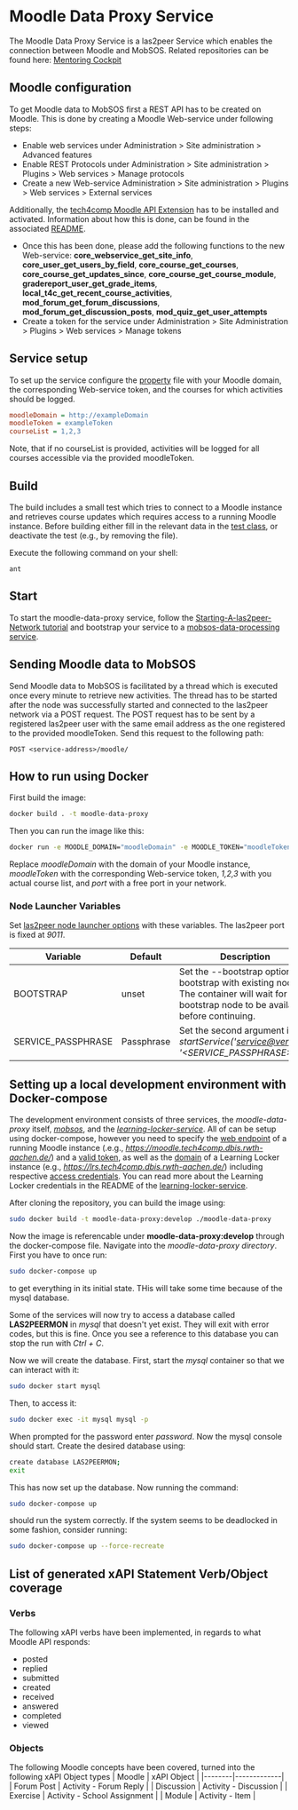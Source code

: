 Moodle Data Proxy Service
===========================================
The Moodle Data Proxy Service is a las2peer Service which enables the connection between Moodle and MobSOS.
Related repositories can be found here: [Mentoring Cockpit](https://github.com/rwth-acis/Mentoring-Cockpit)

Moodle configuration
-------------------
To get Moodle data to MobSOS first a REST API has to be created on Moodle. This is done by creating a Moodle Web-service under following steps:
- Enable web services under Administration > Site administration > Advanced features
- Enable REST Protocols under Administration > Site administration > Plugins > Web services > Manage protocols
- Create a new Web-service Administration > Site administration > Plugins > Web services > External services

Additionally, the [tech4comp Moodle API Extension](https://github.com/rwth-acis/t4c-Moodle-API-Extension/releases/tag/v1.0) has to be installed and activated.
Information about how this is done, can be found in the associated [README](https://github.com/rwth-acis/t4c-Moodle-API-Extension/blob/master/README.md).

- Once this has been done, please add the following functions to the new Web-service: **core_webservice_get_site_info**, **core_user_get_users_by_field**, **core_course_get_courses**, **core_course_get_updates_since**, **core_course_get_course_module**, **gradereport_user_get_grade_items**, **local_t4c_get_recent_course_activities**, **mod_forum_get_forum_discussions**, **mod_forum_get_discussion_posts**, **mod_quiz_get_user_attempts**
- Create a token for the service under Administration > Site Administration > Plugins > Web services > Manage tokens

Service setup
-------------
To set up the service configure the [property](etc/i5.las2peer.services.moodleDataProxyService.MoodleDataProxyService.properties) file with your Moodle domain, the corresponding Web-service token, and the courses for which activities should be logged.
```INI
moodleDomain = http://exampleDomain
moodleToken = exampleToken
courseList = 1,2,3
```
Note, that if no courseList is provided, activities will be logged for all courses accessible via the provided moodleToken.

Build
--------
The build includes a small test which tries to connect to a Moodle instance and retrieves course updates which requires access to a running Moodle instance.
Before building either fill in the relevant data in the [test class](https://github.com/rwth-acis/moodle-data-proxy/blob/develop/src/test/i5/las2peer/services/moodleDataProxyService/MoodleDataProxyServiceTest.java#L13-L16), or deactivate the test (e.g., by removing the file).

Execute the following command on your shell:

```shell
ant
```

Start
--------

To start the moodle-data-proxy service, follow the [Starting-A-las2peer-Network tutorial](https://github.com/rwth-acis/las2peer-Template-Project/wiki/Starting-A-las2peer-Network) and bootstrap your service to a [mobsos-data-processing service](https://github.com/rwth-acis/mobsos-data-processing/tree/bachelor-thesis-philipp-roytburg).

Sending Moodle data to MobSOS
-----------------------

Send Moodle data to MobSOS is facilitated by a thread which is executed once every minute to retrieve new activities.
The thread has to be started after the node was successfully started and connected to the las2peer network via a POST request.
The POST request has to be sent by a registered las2peer user with the same email address as the one registered to the provided moodleToken.
Send this request to the following path:
```
POST <service-address>/moodle/
```

How to run using Docker
-------------------

First build the image:
```bash
docker build . -t moodle-data-proxy
```

Then you can run the image like this:

```bash
docker run -e MOODLE_DOMAIN="moodleDomain" -e MOODLE_TOKEN="moodleToken" -e COURSE_LIST="1,2,3" -p port:9011 moodle-data-proxy
```

Replace *moodleDomain* with the domain of your Moodle instance, *moodleToken* with the corresponding Web-service token, *1,2,3* with you actual course list, and *port* with a free port in your network.

### Node Launcher Variables

Set [las2peer node launcher options](https://github.com/rwth-acis/las2peer-Template-Project/wiki/L2pNodeLauncher-Commands#at-start-up) with these variables.
The las2peer port is fixed at *9011*.

| Variable | Default | Description |
|----------|---------|-------------|
| BOOTSTRAP | unset | Set the --bootstrap option to bootstrap with existing nodes. The container will wait for any bootstrap node to be available before continuing. |
| SERVICE_PASSPHRASE | Passphrase | Set the second argument in *startService('<service@version>', '<SERVICE_PASSPHRASE>')*. |

Setting up a local development environment with Docker-compose
-------------------

The development environment consists of three services, the *moodle-data-proxy* itself, [*mobsos*](https://github.com/rwth-acis/mobsos-data-processing), and the [*learning-locker-service*](https://github.com/rwth-acis/learning-locker-service).
All of can be setup using docker-compose, however you need to specify the [web endpoint](https://github.com/rwth-acis/moodle-data-proxy/blob/develop/docker-compose.yml#L13) of a running Moodle instance (.e.g., *https://moodle.tech4comp.dbis.rwth-aachen.de/*) and a [valid token](https://github.com/rwth-acis/moodle-data-proxy/blob/develop/docker-compose.yml#L14), as well as the [domain](https://github.com/rwth-acis/moodle-data-proxy/blob/develop/docker-compose.yml#L32) of a Learning Locker instance (e.g., *https://lrs.tech4comp.dbis.rwth-aachen.de/*) including respective [access credentials](https://github.com/rwth-acis/moodle-data-proxy/blob/develop/docker-compose.yml#L29-L30).
You can read more about the Learning Locker credentials in the README of the [learning-locker-service](https://github.com/rwth-acis/learning-locker-service/tree/develop#how-to-run-using-docker).

After cloning the repository, you can build the image using:
```bash
sudo docker build -t moodle-data-proxy:develop ./moodle-data-proxy
```
Now the image is referencable under __moodle-data-proxy:develop__ through the docker-compose file.
Navigate into the _moodle-data-proxy directory_. First you have to once run:
```bash
sudo docker-compose up
```
to get everything in its initial state. THis will take some time because of the mysql database.

Some of the services will now try to access a database called __LAS2PEERMON__ in _mysql_ that doesn't yet exist.
They will exit with error codes, but this is fine. Once you see a reference to this database you can stop the run with _Ctrl + C_.

Now we will create the database. First, start the _mysql_ container so that we can interact with it:
```bash
sudo docker start mysql
```
Then, to access it:
```bash
sudo docker exec -it mysql mysql -p
```
When prompted for the password enter _password_.
Now the mysql console should start. Create the desired database using:

```bash
create database LAS2PEERMON;
exit
```
This has now set up the database. Now running the command:
```bash
sudo docker-compose up
```
should run the system correctly. If the system seems to be deadlocked in some fashion, consider running:
```bash
sudo docker-compose up --force-recreate
```

List of generated xAPI Statement Verb/Object coverage
-------------------

### Verbs
The following xAPI verbs have been implemented, in regards to what Moodle API responds:
* posted
* replied
* submitted
* created
* received
* answered
* completed
* viewed

### Objects
The following Moodle concepts have been covered, turned into the following xAPI Object types
| Moodle | xAPI Object |
|--------|-------------|
| Forum Post | Activity - Forum Reply |
| Discussion | Activity - Discussion |
| Exercise | Activity - School Assignment |
| Module | Activity - Item |
